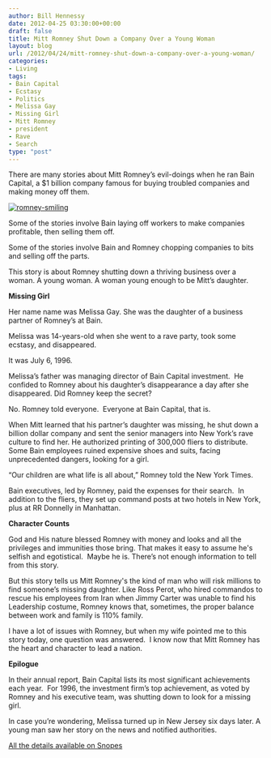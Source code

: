 ```yaml
---
author: Bill Hennessy
date: 2012-04-25 03:30:00+00:00
draft: false
title: Mitt Romney Shut Down a Company Over a Young Woman
layout: blog
url: /2012/04/24/mitt-romney-shut-down-a-company-over-a-young-woman/
categories:
- Living
tags:
- Bain Capital
- Ecstasy
- Politics
- Melissa Gay
- Missing Girl
- Mitt Romney
- president
- Rave
- Search
type: "post"
---
```


There are many stories about Mitt Romney’s evil-doings when he ran Bain Capital, a $1 billion company famous for buying troubled companies and making money off them.

[![romney-smiling](https://ludicrite.files.wordpress.com/2012/04/romney-smiling_thumb1.jpg)
](https://ludicrite.files.wordpress.com/2012/04/romney-smiling1.jpg)

Some of the stories involve Bain laying off workers to make companies profitable, then selling them off.

Some of the stories involve Bain and Romney chopping companies to bits and selling off the parts.

This story is about Romney shutting down a thriving business over a woman. A young woman. A woman young enough to be Mitt’s daughter.

**Missing Girl**

Her name name was Melissa Gay. She was the daughter of a business partner of Romney’s at Bain.

Melissa was 14-years-old when she went to a rave party, took some ecstasy, and disappeared.

It was July 6, 1996.

Melissa’s father was managing director of Bain Capital investment.  He confided to Romney about his daughter’s disappearance a day after she disappeared. Did Romney keep the secret?

No. Romney told everyone.  Everyone at Bain Capital, that is.

When Mitt learned that his partner’s daughter was missing, he shut down a billion dollar company and sent the senior managers into New York’s rave culture to find her. He authorized printing of 300,000 fliers to distribute. Some Bain employees ruined expensive shoes and suits, facing unprecedented dangers, looking for a girl.

“Our children are what life is all about,” Romney told the New York Times.

Bain executives, led by Romney, paid the expenses for their search.  In addition to the fliers, they set up command posts at two hotels in New York, plus at RR Donnelly in Manhattan.

**Character Counts**

God and His nature blessed Romney with money and looks and all the privileges and immunities those bring. That makes it easy to assume he's selfish and egotistical.  Maybe he is. There’s not enough information to tell from this story.

But this story tells us Mitt Romney's the kind of man who will risk millions to find someone’s missing daughter. Like Ross Perot, who hired commandos to rescue his employees from Iran when Jimmy Carter was unable to find his Leadership costume, Romney knows that, sometimes, the proper balance between work and family is 110% family.

I have a lot of issues with Romney, but when my wife pointed me to this story today, one question was answered.  I know now that Mitt Romney has the heart and character to lead a nation.

**Epilogue**

In their annual report, Bain Capital lists its most significant achievements each year.  For 1996, the investment firm’s top achievement, as voted by Romney and his executive team, was shutting down to look for a missing girl.

In case you’re wondering, Melissa turned up in New Jersey six days later. A young man saw her story on the news and notified authorities.

[All the details available on Snopes](https://www.snopes.com/politics/romney/search.asp)
